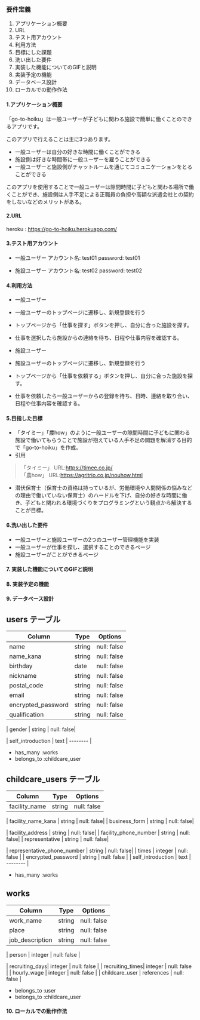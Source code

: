 ### 要件定義
  1. アプリケーション概要 
  2. URL
  3. テスト用アカウント
  4. 利用方法
  5. 目標にした課題
  6. 洗い出した要件
  7. 実装した機能についてのGIFと説明
  8. 実装予定の機能
  9. データベース設計
10. ローカルでの動作作法

#### 1.アプリケーション概要
 「go-to-hoiku」は一般ユーザーが子どもに関わる施設で簡単に働くことのできるアプリです。
 
  このアプリで行えることは主に3つあります。

   -  一般ユーザーは自分の好きな時間に働くことができる
   -  施設側は好きな時間帯に一般ユーザーを雇うことができる
   -  一般ユーザーと施設側がチャットルームを通じてコミュニケーションをとることができる

   このアプリを使用することで一般ユーザーは隙間時間に子どもと関わる場所で働くことができ、施設側は人手不足による正職員の負担や高額な派遣会社との契約をしないなどのメリットがある。

#### 2.URL
  heroku : https://go-to-hoiku.herokuapp.com/  

#### 3.テスト用アカウント
   - 一般ユーザー 
  アカウント名: test01
  password: test01


   - 施設ユーザー 
  アカウント名: test02
  password: test02

#### 4.利用方法
  - 一般ユーザー
   - 一般ユーザーのトップページに遷移し、新規登録を行う 
   - トップページから「仕事を探す」ボタンを押し、自分に合った施設を探す。 
   - 仕事を選択したら施設からの連絡を待ち、日程や仕事内容を確認する。

  - 施設ユーザー
   - 施設ユーザーのトップページに遷移し、新規登録を行う 
   - トップページから「仕事を依頼する」ボタンを押し、自分に合った施設を探す。 
   - 仕事を依頼したら一般ユーザーからの登録を待ち、日時、連絡を取り合い、日程や仕事内容を確認する。

#### 5.目指した目標
  - 「タイミー」「農how」のように一般ユーザーの隙間時間に子どもに関わる施設で働いてもらうことで施設が抱えている人手不足の問題を解消する目的で「go-to-hoiku」を作成。  
  - 引用
  > 「タイミー」 URL:https://timee.co.jp/  
  > 「農how」 URL:https://agritrio.co.jp/nouhow.html


  -  潜伏保育士（保育士の資格は持っているが、労働環境や人間関係の悩みなどの理由で働いていない保育士）のハードルを下げ、自分の好きな時間に働き、子どもと関われる環境づくりをプログラミングという観点から解決することが目標。

#### 6.洗い出した要件
  - 一般ユーザーと施設ユーザーの2つのユーザー管理機能を実装
  - 一般ユーザーが仕事を探し、選択することのできるページ
  - 施設ユーザーがことができるページ

#### 7. 実装した機能についてのGIFと説明

#### 8. 実装予定の機能

#### 9. データベース設計

## users テーブル

| Column | Type | Options |
| ---------- | -------- | -------- |
| name | string | null: false |
| name_kana | string | null: false|
| birthday | date | null: false |
| nickname | string | null: false|
| postal_code | string | null: false |
| email | string | null: false | unique: true |
| encrypted_password | string | null: false |
| qualification | string | null: false |
<!-- 資格を持っているか -->
| gender | string | null: false|
<!-- 男女でできる仕事が違う可能性があるため -->
| self_introduction | text | -------- |
- has_many :works
- belongs_to :childcare_user
## childcare_users テーブル

| Column | Type | Options |
| ---------- | -------- | -------- |
| facility_name| string | null: false |
<!-- 施設名 -->
| facility_name_kana | string | null: false|
| business_form | string | null: false|
<!-- 事業形態 -->
| facility_address | string | null: false|
| facility_phone_number | string | null: false|
| representative | string | null: false|
<!-- 代表者 -->
| representative_phone_number | string | null: false|
| times | integer | null: false |
| encrypted_password | string | null: false |
| self_introduction | text | -------- |
- has_many :works

## works
<!-- 検索機能を追加実装したらいいかも？ -->
| Column | Type | Options |
| ---------- | -------- | -------- |
| work_name | string | null: false|
| place | string | null: false|
| job_description | string | null: false|
<!-- 仕事内容 -->
| person | integer | null: false |
<!-- 募集人数 -->
| recruiting_days| integer | null: false |
| recruiting_times| integer | null: false |
| hourly_wage | integer | null: false |
| childcare_user | references | null: false |

- belongs_to :user
- belongs_to :childcare_user


#### 10. ローカルでの動作作法